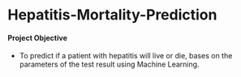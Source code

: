 # Hepatitis-Mortality-Prediction

#### Project Objective
+ To predict if a patient with hepatitis will live or die, bases on the parameters of the test result using Machine Learning.

